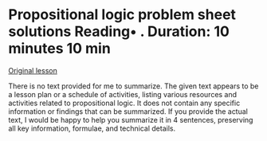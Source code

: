 # Propositional logic problem sheet solutions Reading• . Duration: 10 minutes 10 min

[Original lesson](https://www.coursera.org/learn/uol-discrete-mathematics/supplement/Z4GLQ/propositional-logic-problem-sheet-solutions)

There is no text provided for me to summarize. The given text appears to be a lesson plan or a schedule of activities, listing various resources and activities related to propositional logic. It does not contain any specific information or findings that can be summarized. If you provide the actual text, I would be happy to help you summarize it in 4 sentences, preserving all key information, formulae, and technical details.


